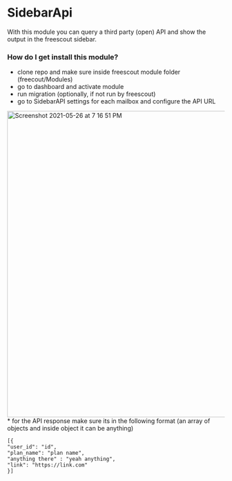 # SidebarApi #

With this module you can query a third party (open) API and show the output in the freescout sidebar. 

### How do I get install this module? ###

* clone repo and make sure inside freescout module folder (freecout/Modules)
* go to dashboard and activate module
* run migration (optionally, if not run by freescout)
* go to SidebarAPI settings for each mailbox and configure the API URL
<img width="710" alt="Screenshot 2021-05-26 at 7 16 51 PM" src="https://user-images.githubusercontent.com/84848350/119670914-ee55d700-be56-11eb-96c4-7fdc3071d894.png">
* for the API response make sure its in the following format (an array of objects and inside object it can be anything)

```
[{
"user_id": "id",
"plan_name": "plan name",
"anything there" : "yeah anything",
"link": "https://link.com"
}]
```
